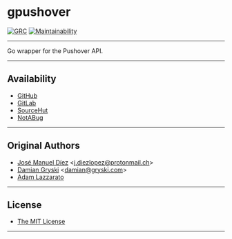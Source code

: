 # gpushover

[![GRC](https://goreportcard.com/badge/github.com/johnsonjh/gpushover)](https://goreportcard.com/badge/github.com/johnsonjh/gpushover)
[![Maintainability](https://api.codeclimate.com/v1/badges/24e5c66aab347d43b0b4/maintainability)](https://codeclimate.com/github/johnsonjh/gpushover/maintainability)

---

Go wrapper for the Pushover API.

---

## Availability

- [GitHub](https://github.com/johnsonjh/gpushover)
- [GitLab](https://gitlab.com/johnsonjh/gpushover)
- [SourceHut](https://sr.ht/~trn/gpushover)
- [NotABug](https://notabug.org/trn/gpushover)

---

## Original Authors

- [José Manuel Díez](https://github.com/jdiez17/go-pushover)
  \<[j.diezlopez@protonmail.ch](mailto:j.diezlopez@protonmail.ch)\>
- [Damian Gryski](https://github.com/dgryski)
  \<[damian@gryski.com](mailto:damian@gryski.com)\>
- [Adam Lazzarato](https://github.com/adamlazz)

---

## License

- [The MIT License](https://tldrlegal.com/license/mit-license)

---
